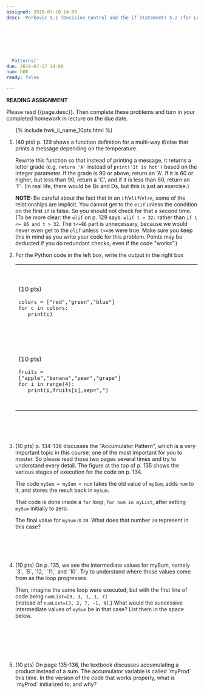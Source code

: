 ```yaml
---
assigned: 2019-07-10 14:00
desc: 'Perkovic 5.1 (Decision Control and the if Statememt) 5.2 (for Loop and Iteration







  Patterns)'
due: 2019-07-17 14:00
num: h08
ready: false

---
```


<b>READING ASSIGNMENT</b>

Please read {{page.desc}}. Then complete these problems and turn in your completed homework in lecture on the due date.

<ol>

{% include hwk_li_name_10pts.html %}


<li style="margin-bottom:0em;" markdown="1"> (40 pts) p. 129 shows a function definition for a multi-way if/else that
prints a message depending on the temperature.

Rewrite this function so that instead of printing a message, it returns a letter grade (e.g. `return 'A'` instead of `print('It is hot')` based on the integer parameter.  If the grade is 90 or above, return an 'A'.  If it is 60 or higher, but less than 90, return a 'C', and if it is less than 60, return an 'F'.  (In real life, there would be Bs and Ds, but this is just an
exercise.)

<b>NOTE:</b> Be careful about the fact that in an `if`/`elif`/`else`, some of the relationships are implicit.  You cannot get to the `elif` unless the condition on the first `if` is false.  So you should not check for that a second time.     (To be more clear: the `elif` on p. 129 says: `elif t > 32:` rather than `if t <= 86 and t > 32`.    The `t<=86` part is unnecessary, because we would never even get to the `elif` unless `t<=86` were true.  Make sure you keep this in mind as you write your code for this problem.   Points may be deducted if you do redundant checks, even if the code "works".)


<div class="pagebreak">
</div>
</li>


<li style="margin-bottom:6em;" markdown="1"> For the Python code in the left box, write the output in the right box

<style>
td.answer_box { width: 20em; height: 12em;}
</style>

<table>

<tr>
<td markdown="1">

(10 pts)

```
colors = ["red","green","blue"]
for c in colors:
   print(c)
```

</td>
<td class="answer_box">
</td>
</tr>

<tr>
<td markdown="1">

(10 pts)

```
fruits = ["apple","banana","pear","grape"]
for i in range(4):
   print(i,fruits[i],sep=",")
```

</td>
<td class="answer_box">
</td>
</tr>


</table>

</li>





<li style="margin-bottom:6em;" markdown="1"> (10 pts) p. 134-136 discusses the "Accumulator Pattern", which is a very important topic in this course; one of the most important for you to master.  So please read those two pages several times and try to understand every detail.    The figure at the top of p. 135 shows the various stages of execution for the code on p. 134.

The code `mySum = mySum + num` takes the old value of `mySum`, adds `num` to it, and stores the result back in `mySum`.

That code is done inside a `for` loop, `for num in myList`, after setting `mySum` initially to zero.

The final value for `mySum` is `20`.  What does that number `20` represent in this case?
</li>

<li style="margin-bottom:8em;" markdown="1"> (10 pts) On p. 135, we see the intermediate values for mySum, namely `3`, `5`, `12,` `11,` and `10`.   Try to understand where those values come from as the loop progresses.

Then, imagine the same loop were executed, but with the first line of code being `numList=[9, 3, 1, 1, 7]`  
(instead of `numList=[3, 2, 7, -1, 9]`.)   What would the successive intermediate values of `mySum` be in that case?  List them in the space below.
</li>

<li style="margin-bottom:6em;" markdown="1"> (10 pts) On page 135-136, the textbook discusses accumulating a product instead of a sum.   The accumulator variable is called `myProd` this time.  In the version of the code that works properly, what is `myProd` initialized to, and why?
</li>


</ol>